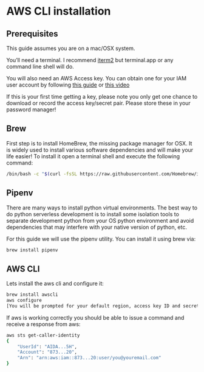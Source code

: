 # AWS CLI installation

## Prerequisites
This guide assumes you are on a mac/OSX system.

You’ll need a terminal. I recommend [iterm2](https://iterm2.com/) but terminal.app or any command line shell will do.

You will also need an AWS Access key. You can obtain one for your IAM user account by following [this guide](https://docs.aws.amazon.com/IAM/latest/UserGuide/id_credentials_access-keys.html#Using_CreateAccessKey) or [this video](https://youtu.be/JvtmmS9_tfU)

If this is your first time getting a key, please note you only get one chance to download or record the access key/secret pair. Please store these in your password manager!

## Brew
First step is to install HomeBrew, the missing package manager for OSX. It is widely used to install various software dependencies and will make your life easier! To install it open a terminal shell and execute the following command:

```bash
/bin/bash -c "$(curl -fsSL https://raw.githubusercontent.com/Homebrew/install/master/install.sh)"
```


## Pipenv
There are many ways to install python virtual environments.
The best way to do python serverless development is to install some isolation tools to separate development python from your OS python environment and avoid dependencies that may interfere with your native version of python, etc.

For this guide we will use the pipenv utility. You can install it using brew via:

```bash
brew install pipenv
```

## AWS CLI
Lets install the aws cli and configure it:

```bash
brew install awscli
aws configure
[You will be prompted for your default region, access key ID and secret access key]
```

If aws is working correctly you should be able to issue a command and receive a response from aws:

```bash
aws sts get-caller-identity
{
    "UserId": "AIDA...5H",
    "Account": "873...20",
    "Arn": "arn:aws:iam::873...20:user/you@youremail.com"
}
```